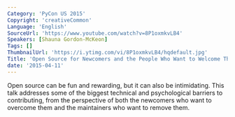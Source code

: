 ```yaml
---
Category: 'PyCon US 2015'
Copyright: 'creativeCommon'
Language: 'English'
SourceUrl: 'https://www.youtube.com/watch?v=8P1oxmkvLB4'
Speakers: [Shauna Gordon-McKeon]
Tags: []
ThumbnailUrl: 'https://i.ytimg.com/vi/8P1oxmkvLB4/hqdefault.jpg'
Title: 'Open Source for Newcomers and the People Who Want to Welcome Them'
date: '2015-04-11'
---
```

Open source can be fun and rewarding, but it can also be intimidating.  This talk addresses some of the biggest technical and psychological barriers to contributing, from the perspective of both the newcomers who want to overcome them and the maintainers who want to remove them.
